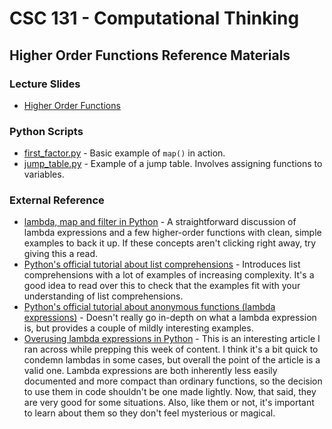 # CSC 131 - Computational Thinking
## Higher Order Functions Reference Materials

### Lecture Slides
 * [Higher Order Functions](https://docs.google.com/presentation/d/1_OI7ILhKn_vWMr_gu5FMt9xvN1bK_uR1WEHV2j-zGPs/edit?usp=sharing)

### Python Scripts
 * [first_factor.py](./first_factor.py) - Basic example of `map()` in action.
 * [jump_table.py](./jump_table.py) - Example of a jump table. Involves assigning functions to variables.

### External Reference
 * [lambda, map and filter in Python](https://medium.com/@happymishra66/lambda-map-and-filter-in-python-4935f248593) - A straightforward discussion of lambda expressions and a few higher-order functions with clean, simple examples to back it up. If these concepts aren't clicking right away, try giving this a read.
 * [Python's official tutorial about list comprehensions](https://docs.python.org/3/tutorial/datastructures.html#list-comprehensions) - Introduces list comprehensions with a lot of examples of increasing complexity. It's a good idea to read over this to check that the examples fit with your understanding of list comprehensions.
 * [Python's official tutorial about anonymous functions (lambda expressions)](https://docs.python.org/3/tutorial/controlflow.html#lambda-expressions) - Doesn't really go in-depth on what a lambda expression is, but provides a couple of mildly interesting examples.
 * [Overusing lambda expressions in Python](https://treyhunner.com/2018/09/stop-writing-lambda-expressions/) - This is an interesting article I ran across while prepping this week of content. I think it's a bit quick to condemn lambdas in some cases, but overall the point of the article is a valid one. Lambda expressions are both inherently less easily documented and more compact than ordinary functions, so the decision to use them in code shouldn't be one made lightly. Now, that said, they are very good for some situations. Also, like them or not, it's important to learn about them so they don't feel mysterious or magical.
